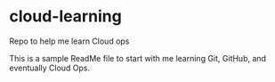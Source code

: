 # cloud-learning
Repo to help me learn Cloud ops

This is a sample ReadMe file to start with me learning Git, GitHub, and eventually Cloud Ops.
